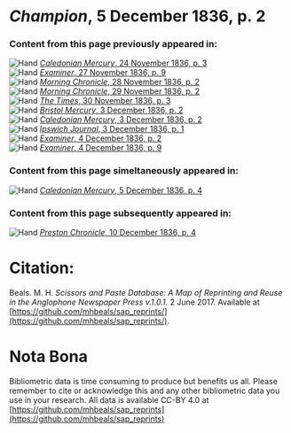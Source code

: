 # *Champion*, 5 December 1836, p. 2  
  
### Content from this page previously appeared in:  
![Hand](http://scissorsandpaste.net/wp-content/uploads/2017/06/smallhandpointer.png) [*Caledonian Mercury*, 24 November 1836, p. 3](https://mhbeals.github.io/sap_html/Caledonian-Mercury/Caledonian-Mercury-24-November-1836-p-3)  
![Hand](http://scissorsandpaste.net/wp-content/uploads/2017/06/smallhandpointer.png) [*Examiner*, 27 November 1836, p. 9](https://mhbeals.github.io/sap_html/Examiner/Examiner-27-November-1836-p-9)  
![Hand](http://scissorsandpaste.net/wp-content/uploads/2017/06/smallhandpointer.png) [*Morning Chronicle*, 28 November 1836, p. 2](https://mhbeals.github.io/sap_html/Morning-Chronicle/Morning-Chronicle-28-November-1836-p-2)  
![Hand](http://scissorsandpaste.net/wp-content/uploads/2017/06/smallhandpointer.png) [*Morning Chronicle*, 29 November 1836, p. 2](https://mhbeals.github.io/sap_html/Morning-Chronicle/Morning-Chronicle-29-November-1836-p-2)  
![Hand](http://scissorsandpaste.net/wp-content/uploads/2017/06/smallhandpointer.png) [*The Times*, 30 November 1836, p. 3](https://mhbeals.github.io/sap_html/The-Times/The-Times-30-November-1836-p-3)  
![Hand](http://scissorsandpaste.net/wp-content/uploads/2017/06/smallhandpointer.png) [*Bristol Mercury*, 3 December 1836, p. 2](https://mhbeals.github.io/sap_html/Bristol-Mercury/Bristol-Mercury-3-December-1836-p-2)  
![Hand](http://scissorsandpaste.net/wp-content/uploads/2017/06/smallhandpointer.png) [*Caledonian Mercury*, 3 December 1836, p. 2](https://mhbeals.github.io/sap_html/Caledonian-Mercury/Caledonian-Mercury-3-December-1836-p-2)  
![Hand](http://scissorsandpaste.net/wp-content/uploads/2017/06/smallhandpointer.png) [*Ipswich Journal*, 3 December 1836, p. 1](https://mhbeals.github.io/sap_html/Ipswich-Journal/Ipswich-Journal-3-December-1836-p-1)  
![Hand](http://scissorsandpaste.net/wp-content/uploads/2017/06/smallhandpointer.png) [*Examiner*, 4 December 1836, p. 2](https://mhbeals.github.io/sap_html/Examiner/Examiner-4-December-1836-p-2)  
![Hand](http://scissorsandpaste.net/wp-content/uploads/2017/06/smallhandpointer.png) [*Examiner*, 4 December 1836, p. 9](https://mhbeals.github.io/sap_html/Examiner/Examiner-4-December-1836-p-9)  
  
### Content from this page simeltaneously appeared in:  
![Hand](http://scissorsandpaste.net/wp-content/uploads/2017/06/smallhandpointer.png) [*Caledonian Mercury*, 5 December 1836, p. 4](https://mhbeals.github.io/sap_html/Caledonian-Mercury/Caledonian-Mercury-5-December-1836-p-4)  
  
### Content from this page subsequently appeared in:  
![Hand](http://scissorsandpaste.net/wp-content/uploads/2017/06/smallhandpointer.png) [*Preston Chronicle*, 10 December 1836, p. 4](https://mhbeals.github.io/sap_html/Preston-Chronicle/Preston-Chronicle-10-December-1836-p-4)  


# Citation: 

Beals. M. H. *Scissors and Paste Database: A Map of Reprinting and Reuse in the Anglophone Newspaper Press v.1.0.1.* 2 June 2017. Available at [https://github.com/mhbeals/sap_reprints/](https://github.com/mhbeals/sap_reprints/). 

# Nota Bona

Bibliometric data is time consuming to produce but benefits us all. Please remember to cite or acknowledge this and any other bibliometric data you use in your research. All data is available CC-BY 4.0 at [https://github.com/mhbeals/sap_reprints](https://github.com/mhbeals/sap_reprints)